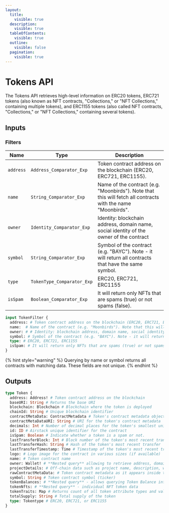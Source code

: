 ```yaml
---
layout:
  title:
    visible: true
  description:
    visible: true
  tableOfContents:
    visible: true
  outline:
    visible: false
  pagination:
    visible: true
---
```


# Tokens API

The Tokens API retrieves high-level information on ERC20 tokens, ERC721 tokens (also known as NFT contracts, "Collections," or "NFT Collections," containing multiple tokens), and ERC1155 tokens (also called NFT contracts, "Collections," or "NFT Collections," containing several tokens).

## Inputs

### Filters

| Name      | Type                       | Description                                                                                                 |
| --------- | -------------------------- | ----------------------------------------------------------------------------------------------------------- |
| `address` | `Address_Comparator_Exp`   | Token contract address on the blockchain (ERC20, ERC721, ERC1155).                                          |
| `name`    | `String_Comparator_Exp`    | Name of the contract (e.g. "Moonbirds"). Note that this will fetch all contracts with the name "Moonbirds". |
| `owner`   | `Identity_Comparator_Exp`  | Identity: blockchain address, domain name, social identity of the owner of the contract                     |
| `symbol`  | `String_Comparator_Exp`    | Symbol of the contract (e.g. "BAYC"). Note - it will return all contracts that have the same symbol.        |
| `type`    | `TokenType_Comparator_Exp` | ERC20, ERC721, ERC1155                                                                                      |
| `isSpam`  | `Boolean_Comparator_Exp`   | It will return only NFTs that are spams (true) or not spams (false).                                        |

```graphql
input TokenFilter {
  address: # Token contract address on the blockchain (ERC20, ERC721, ERC1155)
  name:  # Name of the contract (e.g. "Moonbirds"). Note that this will fetch all contracts with the name "Moonbirds"
  owner: # # Identity: blockchain address, domain name, social identity of the owner of the contract
  symbol: # Symbol of the contract (e.g. "BAYC"). Note - it will return all contracts that have the same symbol.
  type: # ERC20, ERC721, ERC1155
  isSpam: # It will return only NFTs that are spams (true) or not spams (false).
}
```

{% hint style="warning" %}
Querying by name or symbol returns all contracts with matching data. These fields are not unique.
{% endhint %}

## Outputs

```graphql
type Token {
  address: Address! # Token contract address on the blockchain
  baseURI: String # Returns the base URI
  blockchain: Blockchain # Blockchain where the token is deployed
  chainId: String # Unique blockchain identifier
  contractMetaData: ContractMetadata # Token's contract metadata object
  contractMetaDataURI: String # URI for the token's contract metadata
  decimals: Int # Number of decimal places for the token's smallest unit
  id: ID # Airstack unique identifier for the contract
  isSpam: Boolean # Indicate whether a token is a spam or not.
  lastTransferBlock: Int # Block number of the token's most recent transfer
  lastTransferHash: String # Hash of the token's most recent transfer
  lastTransferTimestamp: Time # Timestamp of the token's most recent transfer
  logo: # Logo image for the contract in various sizes (if available)
  name: # Token contract name
  owner: Wallet! # **Nested query** allowing to retrieve address, domain names, and social profiles of the contract owner
  projectDetails: # Off-chain data such as project name, description, website, Discord & Twitter
  rawContractMetaData: # Token contract metadata as it appears inside the contact
  symbol: String # Token contract symbol (ticker)
  tokenBalances: # **Nested query** - allows querying Token Balance information
  tokenNfts: # **Nested query** - individual NFT token data
  tokenTraits: Map # Returns count of all token attribute types and values
  totalSupply: String # Total supply of the token
  type: Tokentype # ERC20, ERC721, or ERC1155
}
```
